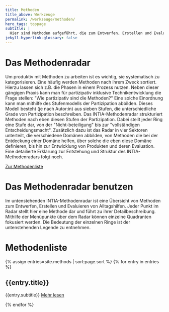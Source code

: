 ```yaml
---
title: Methoden
title_above: Werkzeuge
permalink: /werkzeuge/methoden/
hero_tags: toppage
subtitle: |
  Hier sind Methoden aufgeführt, die zum Entwerfen, Erstellen und Evaluieren von Alltagshilfen nützlich sind.
jekyll-hyperlink-glossary: false
---
```


# Das Methodenradar

Um produktiv mit Methoden zu arbeiten ist es wichtig, sie systematisch zu kategorisieren. Eine häufig werden Methoden nach ihrem Zweck sortiert. Hierzu lassen sich z.B. die Phasen in einem Prozess nutzen.
Neben dieser gängigen Praxis kann man für partizipativ inklusive Technikentwicklung die Frage stellen: "Wie partizipativ sind die Methoden?" Eine solche Einordnung kann man mithilfe des Stufenmodells der Partizipation abbilden. Dieses Modell besteht (je nach Autor:in) aus sieben Stufen, die unterschiedliche Grade von Partizipation beschreiben.
Das INTIA-Methodenradar strukturiert Methoden nach eben diesen Stufen der Partizipation. Dabei stellt jeder Ring eine Stufe dar, von der "Nicht-beteiligung" bis zur "vollständigen Entscheidungsmacht". Zusätzlich dazu ist das Radar in vier Sektoren unterteilt, die verschiedene Domänen abbilden, von Methoden die bei der Entdeckung einer Domäne helfen, über solche die eben diese Domäne definieren, bis hin zur Entwicklung von Produkten und deren Evaluation.
Eine detailierte Erklärung zur Entstehung und Struktur des INTIA-Methodenradars folgt noch.

<a href='#methodenliste' class='button is-dark is-rounded'>
      <span>Zur Methodenliste</span>
      <span class='icon is-small'>
        <i class='fas fa-chevron-right fa-xs'></i>
      </span>
</a>
<!--
<a href='#' class='button is-dark is-rounded'>
      <span>Mehr zum Radar</span>
      <span class='icon is-small'>
        <i class='fas fa-chevron-right fa-xs'></i>
      </span>
</a>
-->

# Das Methodenradar benutzen

Im untenstehenden INTIA-Methodenradar ist eine Übersicht von Methoden zum Entwerfen, Erstellen und Evaluieren von Alltagshilfen. Jeder Punkt im Radar stellt hier eine Methode dar und führt zu ihrer Detailbeschreibung. Mithilfe der Menüpunkte über dem Radar können einzelne Quadranten fokusiert werden.
Die Bedeutung der einzelnen Ringe ist der untenstehenden Legende zu entnehmen.

<div id="radar"></div>

# Methodenliste

{% assign entries=site.methods | sort:page.sort %}
{% for entry in entries %}

<h2 class="has-text-left"> {{entry.title}} </h2>
{{entry.subtitle}}

<a href="{{ entry.url | relative_url }}" class="button float_right is-rounded has-text-centert is-dark {% if item.link == page.url %}is-active{% endif %}">
    <span> Mehr lesen</span>
    <span class="icon is-small">
    <i class="fas fa-chevron-right fa-xs"></i>
    </span>
</a>

{% endfor %}

<script>
let config = {{ site.data.radar-config | jsonify }};
let structure = {{ site.data.radar-structure | jsonify }};
let entries = {{ site.data.radar-entries | jsonify }}; 
createRadar(config, structure, entries);
</script>
